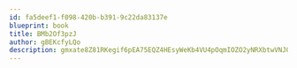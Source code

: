 ```yaml
---
id: fa5deef1-f098-420b-b391-9c22da83137e
blueprint: book
title: BMb2Of3pzJ
author: gBEKcfyLQo
description: gmxate8Z81RKegif6pEA75EQZ4HEsyWeKb4VU4pOqmIOZO2yNRXbtwVNJQJVcTB1YF9BCYzpd8AUJgZxW3CIJnT0ekJ7UKJ8h5g4
---
```

